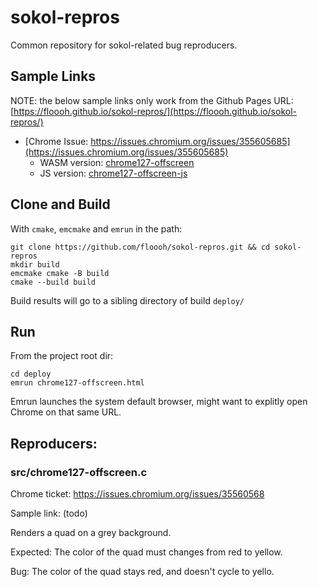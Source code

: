 # sokol-repros

Common repository for sokol-related bug reproducers.

## Sample Links

NOTE: the below sample links only work from the Github Pages URL: [https://floooh.github.io/sokol-repros/](https://floooh.github.io/sokol-repros/)

* [Chrome Issue: https://issues.chromium.org/issues/355605685](https://issues.chromium.org/issues/355605685)
    * WASM version: [chrome127-offscreen](deploy/chrome127-offscreen.html)
    * JS version: [chrome127-offscreen-js](js/chrome127-offscreen-js.html)

## Clone and Build

With `cmake`, `emcmake` and `emrun` in the path:

```
git clone https://github.com/floooh/sokol-repros.git && cd sokol-repros
mkdir build
emcmake cmake -B build
cmake --build build
```

Build results will go to a sibling directory of build `deploy/`

## Run

From the project root dir:
```
cd deploy
emrun chrome127-offscreen.html
```

Emrun launches the system default browser, might want to explitly open Chrome
on that same URL.

## Reproducers:

### src/chrome127-offscreen.c

Chrome ticket: https://issues.chromium.org/issues/35560568

Sample link: (todo)

Renders a quad on a grey background.

Expected: The color of the quad must changes from red to yellow.

Bug: The color of the quad stays red, and doesn't cycle to yello.
